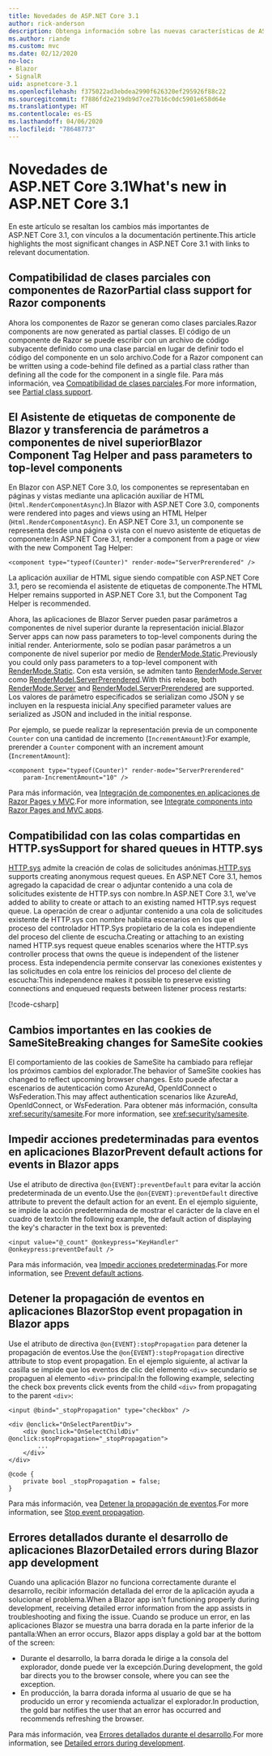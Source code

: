 ```yaml
---
title: Novedades de ASP.NET Core 3.1
author: rick-anderson
description: Obtenga información sobre las nuevas características de ASP.NET Core 3.1.
ms.author: riande
ms.custom: mvc
ms.date: 02/12/2020
no-loc:
- Blazor
- SignalR
uid: aspnetcore-3.1
ms.openlocfilehash: f375022ad3ebdea2990f626320ef295926f88c22
ms.sourcegitcommit: f7886fd2e219db9d7ce27b16c0dc5901e658d64e
ms.translationtype: HT
ms.contentlocale: es-ES
ms.lasthandoff: 04/06/2020
ms.locfileid: "78648773"
---
```

# <a name="whats-new-in-aspnet-core-31"></a><span data-ttu-id="d5f43-103">Novedades de ASP.NET Core 3.1</span><span class="sxs-lookup"><span data-stu-id="d5f43-103">What's new in ASP.NET Core 3.1</span></span>

<span data-ttu-id="d5f43-104">En este artículo se resaltan los cambios más importantes de ASP.NET Core 3.1, con vínculos a la documentación pertinente.</span><span class="sxs-lookup"><span data-stu-id="d5f43-104">This article highlights the most significant changes in ASP.NET Core 3.1 with links to relevant documentation.</span></span>

## <a name="partial-class-support-for-razor-components"></a><span data-ttu-id="d5f43-105">Compatibilidad de clases parciales con componentes de Razor</span><span class="sxs-lookup"><span data-stu-id="d5f43-105">Partial class support for Razor components</span></span>

<span data-ttu-id="d5f43-106">Ahora los componentes de Razor se generan como clases parciales.</span><span class="sxs-lookup"><span data-stu-id="d5f43-106">Razor components are now generated as partial classes.</span></span> <span data-ttu-id="d5f43-107">El código de un componente de Razor se puede escribir con un archivo de código subyacente definido como una clase parcial en lugar de definir todo el código del componente en un solo archivo.</span><span class="sxs-lookup"><span data-stu-id="d5f43-107">Code for a Razor component can be written using a code-behind file defined as a partial class rather than defining all the code for the component in a single file.</span></span> <span data-ttu-id="d5f43-108">Para más información, vea [Compatibilidad de clases parciales](xref:blazor/components#partial-class-support).</span><span class="sxs-lookup"><span data-stu-id="d5f43-108">For more information, see [Partial class support](xref:blazor/components#partial-class-support).</span></span>

## <a name="opno-locblazor-component-tag-helper-and-pass-parameters-to-top-level-components"></a><span data-ttu-id="d5f43-109">El Asistente de etiquetas de componente de Blazor y transferencia de parámetros a componentes de nivel superior</span><span class="sxs-lookup"><span data-stu-id="d5f43-109">Blazor Component Tag Helper and pass parameters to top-level components</span></span>

<span data-ttu-id="d5f43-110">En Blazor con ASP.NET Core 3.0, los componentes se representaban en páginas y vistas mediante una aplicación auxiliar de HTML (`Html.RenderComponentAsync`).</span><span class="sxs-lookup"><span data-stu-id="d5f43-110">In Blazor with ASP.NET Core 3.0, components were rendered into pages and views using an HTML Helper (`Html.RenderComponentAsync`).</span></span> <span data-ttu-id="d5f43-111">En ASP.NET Core 3.1, un componente se representa desde una página o vista con el nuevo asistente de etiquetas de componente:</span><span class="sxs-lookup"><span data-stu-id="d5f43-111">In ASP.NET Core 3.1, render a component from a page or view with the new Component Tag Helper:</span></span>

```cshtml
<component type="typeof(Counter)" render-mode="ServerPrerendered" />
```

<span data-ttu-id="d5f43-112">La aplicación auxiliar de HTML sigue siendo compatible con ASP.NET Core 3.1, pero se recomienda el asistente de etiquetas de componente.</span><span class="sxs-lookup"><span data-stu-id="d5f43-112">The HTML Helper remains supported in ASP.NET Core 3.1, but the Component Tag Helper is recommended.</span></span>

<span data-ttu-id="d5f43-113">Ahora, las aplicaciones de Blazor Server pueden pasar parámetros a componentes de nivel superior durante la representación inicial.</span><span class="sxs-lookup"><span data-stu-id="d5f43-113">Blazor Server apps can now pass parameters to top-level components during the initial render.</span></span> <span data-ttu-id="d5f43-114">Anteriormente, solo se podían pasar parámetros a un componente de nivel superior por medio de [RenderMode.Static](xref:Microsoft.AspNetCore.Mvc.Rendering.RenderMode.Static).</span><span class="sxs-lookup"><span data-stu-id="d5f43-114">Previously you could only pass parameters to a top-level component with [RenderMode.Static](xref:Microsoft.AspNetCore.Mvc.Rendering.RenderMode.Static).</span></span> <span data-ttu-id="d5f43-115">Con esta versión, se admiten tanto [RenderMode.Server](xref:Microsoft.AspNetCore.Mvc.Rendering.RenderMode.Server) como [RenderModel.ServerPrerendered](xref:Microsoft.AspNetCore.Mvc.Rendering.RenderMode.ServerPrerendered).</span><span class="sxs-lookup"><span data-stu-id="d5f43-115">With this release, both [RenderMode.Server](xref:Microsoft.AspNetCore.Mvc.Rendering.RenderMode.Server) and [RenderModel.ServerPrerendered](xref:Microsoft.AspNetCore.Mvc.Rendering.RenderMode.ServerPrerendered) are supported.</span></span> <span data-ttu-id="d5f43-116">Los valores de parámetro especificados se serializan como JSON y se incluyen en la respuesta inicial.</span><span class="sxs-lookup"><span data-stu-id="d5f43-116">Any specified parameter values are serialized as JSON and included in the initial response.</span></span>

<span data-ttu-id="d5f43-117">Por ejemplo, se puede realizar la representación previa de un componente `Counter` con una cantidad de incremento (`IncrementAmount`):</span><span class="sxs-lookup"><span data-stu-id="d5f43-117">For example, prerender a `Counter` component with an increment amount (`IncrementAmount`):</span></span>

```cshtml
<component type="typeof(Counter)" render-mode="ServerPrerendered" 
    param-IncrementAmount="10" />
```

<span data-ttu-id="d5f43-118">Para más información, vea [Integración de componentes en aplicaciones de Razor Pages y MVC](xref:blazor/integrate-components).</span><span class="sxs-lookup"><span data-stu-id="d5f43-118">For more information, see [Integrate components into Razor Pages and MVC apps](xref:blazor/integrate-components).</span></span>

## <a name="support-for-shared-queues-in-httpsys"></a><span data-ttu-id="d5f43-119">Compatibilidad con las colas compartidas en HTTP.sys</span><span class="sxs-lookup"><span data-stu-id="d5f43-119">Support for shared queues in HTTP.sys</span></span>

<span data-ttu-id="d5f43-120">[HTTP.sys](xref:fundamentals/servers/httpsys) admite la creación de colas de solicitudes anónimas.</span><span class="sxs-lookup"><span data-stu-id="d5f43-120">[HTTP.sys](xref:fundamentals/servers/httpsys) supports creating anonymous request queues.</span></span> <span data-ttu-id="d5f43-121">En ASP.NET Core 3.1, hemos agregado la capacidad de crear o adjuntar contenido a una cola de solicitudes existente de HTTP.sys con nombre.</span><span class="sxs-lookup"><span data-stu-id="d5f43-121">In ASP.NET Core 3.1, we've added to ability to create or attach to an existing named HTTP.sys request queue.</span></span> <span data-ttu-id="d5f43-122">La operación de crear o adjuntar contenido a una cola de solicitudes existente de HTTP.sys con nombre habilita escenarios en los que el proceso del controlador HTTP.Sys propietario de la cola es independiente del proceso del cliente de escucha.</span><span class="sxs-lookup"><span data-stu-id="d5f43-122">Creating or attaching to an existing named HTTP.sys request queue enables scenarios where the HTTP.sys controller process that owns the queue is independent of the listener process.</span></span> <span data-ttu-id="d5f43-123">Esta independencia permite conservar las conexiones existentes y las solicitudes en cola entre los reinicios del proceso del cliente de escucha:</span><span class="sxs-lookup"><span data-stu-id="d5f43-123">This independence makes it possible to preserve existing connections and enqueued requests between listener process restarts:</span></span>

[!code-csharp[](sample/Program.cs?name=snippet)]

## <a name="breaking-changes-for-samesite-cookies"></a><span data-ttu-id="d5f43-124">Cambios importantes en las cookies de SameSite</span><span class="sxs-lookup"><span data-stu-id="d5f43-124">Breaking changes for SameSite cookies</span></span>

<span data-ttu-id="d5f43-125">El comportamiento de las cookies de SameSite ha cambiado para reflejar los próximos cambios del explorador.</span><span class="sxs-lookup"><span data-stu-id="d5f43-125">The behavior of SameSite cookies has changed to reflect upcoming browser changes.</span></span> <span data-ttu-id="d5f43-126">Esto puede afectar a escenarios de autenticación como AzureAd, OpenIdConnect o WsFederation.</span><span class="sxs-lookup"><span data-stu-id="d5f43-126">This may affect authentication scenarios like AzureAd, OpenIdConnect, or WsFederation.</span></span> <span data-ttu-id="d5f43-127">Para obtener más información, consulta <xref:security/samesite>.</span><span class="sxs-lookup"><span data-stu-id="d5f43-127">For more information, see <xref:security/samesite>.</span></span>

## <a name="prevent-default-actions-for-events-in-opno-locblazor-apps"></a><span data-ttu-id="d5f43-128">Impedir acciones predeterminadas para eventos en aplicaciones Blazor</span><span class="sxs-lookup"><span data-stu-id="d5f43-128">Prevent default actions for events in Blazor apps</span></span>

<span data-ttu-id="d5f43-129">Use el atributo de directiva `@on{EVENT}:preventDefault` para evitar la acción predeterminada de un evento.</span><span class="sxs-lookup"><span data-stu-id="d5f43-129">Use the `@on{EVENT}:preventDefault` directive attribute to prevent the default action for an event.</span></span> <span data-ttu-id="d5f43-130">En el ejemplo siguiente, se impide la acción predeterminada de mostrar el carácter de la clave en el cuadro de texto:</span><span class="sxs-lookup"><span data-stu-id="d5f43-130">In the following example, the default action of displaying the key's character in the text box is prevented:</span></span>

```razor
<input value="@_count" @onkeypress="KeyHandler" @onkeypress:preventDefault />
```

<span data-ttu-id="d5f43-131">Para más información, vea [Impedir acciones predeterminadas](xref:blazor/event-handling#prevent-default-actions).</span><span class="sxs-lookup"><span data-stu-id="d5f43-131">For more information, see [Prevent default actions](xref:blazor/event-handling#prevent-default-actions).</span></span>

## <a name="stop-event-propagation-in-opno-locblazor-apps"></a><span data-ttu-id="d5f43-132">Detener la propagación de eventos en aplicaciones Blazor</span><span class="sxs-lookup"><span data-stu-id="d5f43-132">Stop event propagation in Blazor apps</span></span>

<span data-ttu-id="d5f43-133">Use el atributo de directiva `@on{EVENT}:stopPropagation` para detener la propagación de eventos.</span><span class="sxs-lookup"><span data-stu-id="d5f43-133">Use the `@on{EVENT}:stopPropagation` directive attribute to stop event propagation.</span></span> <span data-ttu-id="d5f43-134">En el ejemplo siguiente, al activar la casilla se impide que los eventos de clic del elemento `<div>` secundario se propaguen al elemento `<div>` principal:</span><span class="sxs-lookup"><span data-stu-id="d5f43-134">In the following example, selecting the check box prevents click events from the child `<div>` from propagating to the parent `<div>`:</span></span>

```razor
<input @bind="_stopPropagation" type="checkbox" />

<div @onclick="OnSelectParentDiv">
    <div @onclick="OnSelectChildDiv" @onclick:stopPropagation="_stopPropagation">
        ...
    </div>
</div>

@code {
    private bool _stopPropagation = false;
}
```

<span data-ttu-id="d5f43-135">Para más información, vea [Detener la propagación de eventos](xref:blazor/event-handling#stop-event-propagation).</span><span class="sxs-lookup"><span data-stu-id="d5f43-135">For more information, see [Stop event propagation](xref:blazor/event-handling#stop-event-propagation).</span></span>

## <a name="detailed-errors-during-opno-locblazor-app-development"></a><span data-ttu-id="d5f43-136">Errores detallados durante el desarrollo de aplicaciones Blazor</span><span class="sxs-lookup"><span data-stu-id="d5f43-136">Detailed errors during Blazor app development</span></span>

<span data-ttu-id="d5f43-137">Cuando una aplicación Blazor no funciona correctamente durante el desarrollo, recibir información detallada del error de la aplicación ayuda a solucionar el problema.</span><span class="sxs-lookup"><span data-stu-id="d5f43-137">When a Blazor app isn't functioning properly during development, receiving detailed error information from the app assists in troubleshooting and fixing the issue.</span></span> <span data-ttu-id="d5f43-138">Cuando se produce un error, en las aplicaciones Blazor se muestra una barra dorada en la parte inferior de la pantalla:</span><span class="sxs-lookup"><span data-stu-id="d5f43-138">When an error occurs, Blazor apps display a gold bar at the bottom of the screen:</span></span>

* <span data-ttu-id="d5f43-139">Durante el desarrollo, la barra dorada le dirige a la consola del explorador, donde puede ver la excepción.</span><span class="sxs-lookup"><span data-stu-id="d5f43-139">During development, the gold bar directs you to the browser console, where you can see the exception.</span></span>
* <span data-ttu-id="d5f43-140">En producción, la barra dorada informa al usuario de que se ha producido un error y recomienda actualizar el explorador.</span><span class="sxs-lookup"><span data-stu-id="d5f43-140">In production, the gold bar notifies the user that an error has occurred and recommends refreshing the browser.</span></span>

<span data-ttu-id="d5f43-141">Para más información, vea [Errores detallados durante el desarrollo](xref:blazor/handle-errors#detailed-errors-during-development).</span><span class="sxs-lookup"><span data-stu-id="d5f43-141">For more information, see [Detailed errors during development](xref:blazor/handle-errors#detailed-errors-during-development).</span></span>
